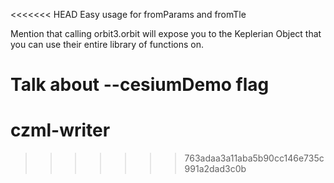 <<<<<<< HEAD
Easy usage for fromParams and fromTle

Mention that calling orbit3.orbit will expose you to the Keplerian Object that you can use their entire library of functions on.

Talk about --cesiumDemo flag
=======
# czml-writer
>>>>>>> 763adaa3a11aba5b90cc146e735c991a2dad3c0b
